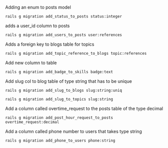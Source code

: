 
Adding an enum to posts model

```rails g migration add_status_to_posts status:integer```

adds a user_id column to posts

```rails g migration add_users_to_posts user:references```


Adds a foreign key to blogs table for topics

```rails g migration add_topic_reference_to_blogs topic:references```

Add new column to table

```rails g migration add_badge_to_skills badge:text```

Add slug col to blog table of type string that has to be unique

```rails g migration add_slug_to_blogs slug:string:uniq```

```rails g migration add_slug_to_topics slug:string```

Add a column called overtime_request to the posts table of the type decimal

```rails g migration add_post_hour_request_to_posts overtime_request:decimal```


Add a column called phone number to users that takes type string

```rails g migration add_phone_to_users phone:string```
